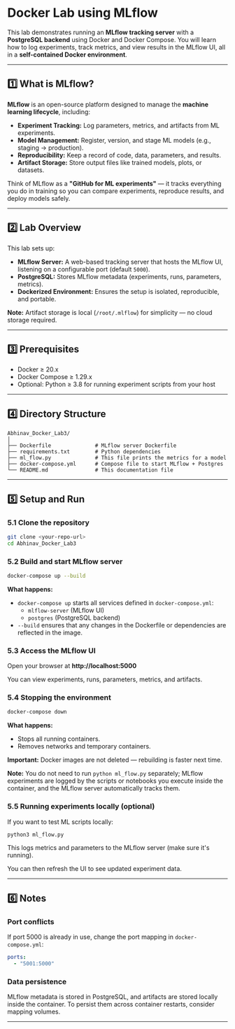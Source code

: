 # Docker Lab using MLflow

This lab demonstrates running an **MLflow tracking server** with a **PostgreSQL backend** using Docker and Docker Compose. You will learn how to log experiments, track metrics, and view results in the MLflow UI, all in a **self-contained Docker environment**.

---

## 1️⃣ What is MLflow?

**MLflow** is an open-source platform designed to manage the **machine learning lifecycle**, including:

- **Experiment Tracking:** Log parameters, metrics, and artifacts from ML experiments.
- **Model Management:** Register, version, and stage ML models (e.g., staging → production).
- **Reproducibility:** Keep a record of code, data, parameters, and results.
- **Artifact Storage:** Store output files like trained models, plots, or datasets.

Think of MLflow as a **"GitHub for ML experiments"** — it tracks everything you do in training so you can compare experiments, reproduce results, and deploy models safely.

---

## 2️⃣ Lab Overview

This lab sets up:

- **MLflow Server:** A web-based tracking server that hosts the MLflow UI, listening on a configurable port (default `5000`).
- **PostgreSQL:** Stores MLflow metadata (experiments, runs, parameters, metrics).
- **Dockerized Environment:** Ensures the setup is isolated, reproducible, and portable.

**Note:** Artifact storage is local (`/root/.mlflow`) for simplicity — no cloud storage required.

---

## 3️⃣ Prerequisites

- Docker ≥ 20.x
- Docker Compose ≥ 1.29.x
- Optional: Python ≥ 3.8 for running experiment scripts from your host

---

## 4️⃣ Directory Structure
```
Abhinav_Docker_Lab3/
│
├── Dockerfile              # MLflow server Dockerfile
├── requirements.txt        # Python dependencies
├── ml_flow.py              # This file prints the metrics for a model
├── docker-compose.yml      # Compose file to start MLflow + Postgres
└── README.md               # This documentation file
```

---

## 5️⃣ Setup and Run

### 5.1 Clone the repository
```bash
git clone <your-repo-url>
cd Abhinav_Docker_Lab3
```

### 5.2 Build and start MLflow server
```bash
docker-compose up --build
```

**What happens:**

- `docker-compose up` starts all services defined in `docker-compose.yml`:
  - `mlflow-server` (MLflow UI)
  - `postgres` (PostgreSQL backend)
- `--build` ensures that any changes in the Dockerfile or dependencies are reflected in the image.

### 5.3 Access the MLflow UI

Open your browser at **http://localhost:5000**

You can view experiments, runs, parameters, metrics, and artifacts.

### 5.4 Stopping the environment
```bash
docker-compose down
```

**What happens:**

- Stops all running containers.
- Removes networks and temporary containers.

**Important:** Docker images are not deleted — rebuilding is faster next time.

**Note:** You do not need to run `python ml_flow.py` separately; MLflow experiments are logged by the scripts or notebooks you execute inside the container, and the MLflow server automatically tracks them.

### 5.5 Running experiments locally (optional)

If you want to test ML scripts locally:
```bash
python3 ml_flow.py
```

This logs metrics and parameters to the MLflow server (make sure it's running).

You can then refresh the UI to see updated experiment data.

---

## 6️⃣ Notes

### Port conflicts

If port 5000 is already in use, change the port mapping in `docker-compose.yml`:
```yaml
ports:
  - "5001:5000"
```

### Data persistence

MLflow metadata is stored in PostgreSQL, and artifacts are stored locally inside the container. To persist them across container restarts, consider mapping volumes.

---

